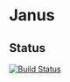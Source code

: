 # Janus

## Status
[![Build Status](https://travis-ci.com/codename-jas/Janus.svg?branch=master)](https://travis-ci.com/codename-jas/Janus)
